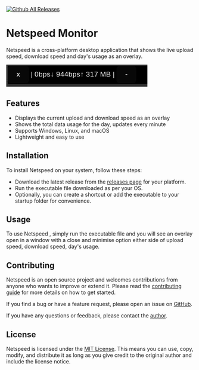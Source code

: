 [![Github All Releases](https://img.shields.io/github/downloads/visnkmr/netspeed_pc/total.svg)]()
# Netspeed Monitor

Netspeed is a cross-platform desktop application that shows the live upload speed, download speed and day's usage as an overlay.

![Screenshot](/screenshot.jpg?raw=true)

## Features

- Displays the current upload and download speed as an overlay
- Shows the total data usage for the day, updates every minute
- Supports Windows, Linux, and macOS
- Lightweight and easy to use

## Installation

To install Netspeed on your system, follow these steps:

- Download the latest release from the [releases page](/releases) for your platform.
- Run the executable file downloaded as per your OS.
- Optionally, you can create a shortcut or add the executable to your startup folder for convenience.

## Usage

To use Netspeed , simply run the executable file and you will see an overlay open in a window with a close and minimise option either side of upload speed, download speed, day's usage.

## Contributing

Netspeed is an open source project and welcomes contributions from anyone who wants to improve or extend it. Please read the [contributing guide](/CONTRIBUTING.md) for more details on how to get started.

If you find a bug or have a feature request, please open an issue on [GitHub](/issues).

If you have any questions or feedback, please contact the [author](https://github.com/visnkmr).

## License

Netspeed is licensed under the [MIT License](/LICENSE). This means you can use, copy, modify, and distribute it as long as you give credit to the original author and include the license notice.
